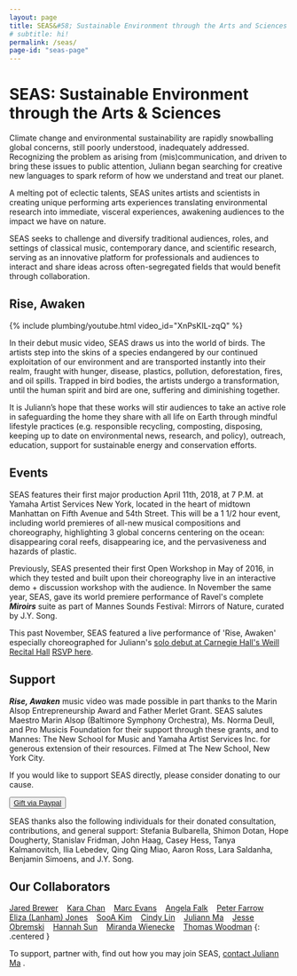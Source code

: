 ```yaml
---
layout: page
title: SEAS&#58; Sustainable Environment through the Arts and Sciences
# subtitle: hi!
permalink: /seas/
page-id: "seas-page"
---
```


SEAS: Sustainable Environment through the Arts & Sciences
===========================================================

Climate change and environmental sustainability are rapidly snowballing global concerns, still poorly understood, inadequately addressed. Recognizing the problem as arising from (mis)communication, and driven to bring these issues to public attention, Juliann began searching for creative new languages to spark reform of how we understand and treat our planet.

A melting pot of eclectic talents, SEAS unites artists and scientists in creating unique performing arts experiences translating environmental research into immediate, visceral experiences, awakening audiences to the impact we have on nature.

SEAS seeks to challenge and diversify traditional audiences, roles, and settings of classical music, contemporary dance, and scientific research, serving as an innovative platform for professionals and audiences to interact and share ideas across often-segregated fields that would benefit through collaboration.

## Rise, Awaken

{% include plumbing/youtube.html video_id="XnPsKIL-zqQ" %}

In their debut music video, SEAS draws us into the world of birds. The artists step into the skins of a species endangered by our continued exploitation of our environment and are transported instantly into their realm, fraught with hunger, disease, plastics, pollution, deforestation, fires, and oil spills. Trapped in bird bodies, the artists undergo a transformation, until the human spirit and bird are one, suffering and diminishing together.

It is Juliann’s hope that these works will stir audiences to take an active role in safeguarding the home they share with all life on Earth through mindful lifestyle practices (e.g. responsible recycling, composting, disposing, keeping up to date on environmental news, research, and policy), outreach, education, support for sustainable energy and conservation efforts.

## Events

SEAS features their first major production April 11th, 2018, at 7 P.M. at Yamaha Artist Services New York, located in the heart of midtown Manhattan on Fifth Avenue and 54th Street. This will be a 1 1/2 hour event, including world premieres of all-new musical compositions and choreography, highlighting 3 global concerns centering on the ocean: disappearing coral reefs, disappearing ice, and the pervasiveness and hazards of plastic.

Previously, SEAS presented their first Open Workshop in May of 2016, in which they tested and built upon their choreography live in an interactive demo + discussion workshop with the audience. In November the same year, SEAS, gave its world premiere performance of Ravel's complete ***Miroirs*** suite as part of Mannes Sounds Festival: Mirrors of Nature, curated by J.Y. Song.

This past November, SEAS featured a live performance of 'Rise, Awaken' especially choreographed for Juliann's [solo debut at Carnegie Hall's Weill Recital Hall](/concerts-gatherings/) [RSVP here](https://www.carnegiehall.org/SiteCode/Purchase/SeatSelectionPerformance.aspx?startWorkflow=true&quickBuy=false&quantity=1&eventId=31030).

## Support

***Rise, Awaken*** music video was made possible in part thanks to the Marin Alsop Entrepreneurship Award and Father Merlet Grant. SEAS salutes Maestro Marin Alsop (Baltimore Symphony Orchestra), Ms. Norma Deull, and Pro Musicis Foundation for their support through these grants, and to Mannes: The New School for Music and Yamaha Artist Services Inc. for generous extension of their resources. Filmed at The New School, New York City.

If you would like to support SEAS directly, please consider donating to our cause.
<div class="centered"><button data-iframe="false"><a href="https://www.paypal.me/juliannma">Gift via Paypal</a></button></div>

SEAS thanks also the following individuals for their donated consultation, contributions, and general support: Stefania Bulbarella, Shimon Dotan, Hope Dougherty, Stanislav Fridman, John Haag, Casey Hess, Tanya Kalmanovitch, Ilia Lebedev, Qing Qing Miao, Aaron Ross, Lara Saldanha, Benjamin Simoens, and J.Y. Song.

## Our Collaborators

<a href="http://fischer.atmos.colostate.edu/index.php">Jared Brewer</a>             &nbsp;&nbsp;
<a href="http://www.karachandance.com/">Kara Chan</a>                  &nbsp;&nbsp;
<a href="http://marcevansmusic.com/">Marc Evans</a>                  &nbsp;&nbsp;
<a href="http://limon.org/dance-company/dancers/">Angela Falk</a>                  &nbsp;&nbsp;
<a href="https://www.youtube.com/watch?v=WEBMl847GVo">Peter Farrow</a>              &nbsp;&nbsp;
<a href="http://wasatchcontemporary.com/?page_id=16">Eliza (Lanham) Jones</a>     &nbsp;&nbsp;
<a href=" https://sooakim.com/">SooA Kim</a>                  &nbsp;&nbsp;
<a href=" https://hsindylin.com/">Cindy Lin</a>                  &nbsp;&nbsp;
<a href=" https://juliannma.com/">Juliann Ma</a>               &nbsp;&nbsp;
<a href=" https://jesseobremski.com/">Jesse Obremski</a>           &nbsp;&nbsp;
<a href=" http://hannahsun.com/">Hannah Sun</a>               &nbsp;&nbsp;
<a href="https://www.youtube.com/watch?v=QQFJMgqY_Ug">Miranda Wienecke</a> &nbsp;&nbsp;
<a href=" https://www.generosity.com/fundraising/thomas-europe-tour">Thomas Woodman</a>
{: .centered }

To support, partner with, find out how you may join SEAS, [contact Juliann Ma](/#contact) .

<!--
This is some plumbing to get the video working.
-->

<script>lightGallery(document.getElementById('seas-page'), {selector: '.embed-container-gallery', iframeMaxWidth: "80%", download: false, subHtmlSelectorRelative: true, controls: false, keyPress: false, counter: false});</script>
